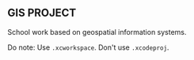 ## GIS PROJECT

School work based on geospatial information systems.

Do note:
Use ```.xcworkspace```. Don't use ```.xcodeproj```.
